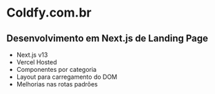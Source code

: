 # Coldfy.com.br
## Desenvolvimento em Next.js de Landing Page

- Next.js v13
- Vercel Hosted
- Componentes por categoria
- Layout para carregamento do DOM
- Melhorias nas rotas padrões

